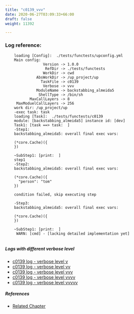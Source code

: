 ```yaml
---
title: "c0139_vvv"
date: 2020-06-27T03:09:33+66:00
draft: false
weight: 11392

---
```


### Log reference: <no value>

```
    loading [Config]:  ./tests/functests/upconfig.yml
    Main config:
                 Version -> 1.0.0
                  RefDir -> ./tests/functests
                 WorkDir -> cwd
              AbsWorkDir -> /up_project/up
                TaskFile -> c0139
                 Verbose -> vvv
              ModuleName -> backstabbing_almeida5
               ShellType -> /bin/sh
           MaxCallLayers -> 8
     MaxModuelCallLayers -> 256
    work dir: /up_project/up
    -exec task: task
    loading [Task]:  ./tests/functests/c0139
    module: [backstabbing_almeida5] instance id: [dev]
    Task1: [task ==> task:  ]
    -Step1:
    backstabbing_almeida5: overall final exec vars:
    
    (*core.Cache)({
    })
    
    ~SubStep1: [print:  ]
    step1
    -Step2:
    backstabbing_almeida5: overall final exec vars:
    
    (*core.Cache)({
      "person": "tom"
    })
    
    condition failed, skip executing step 
    
    -Step3:
    backstabbing_almeida5: overall final exec vars:
    
    (*core.Cache)({
    })
    
    ~SubStep1: [print:  ]
     WARN: [cmd] - [lacking detailed implementation yet]
    
```

##### Logs with different verbose level
* [c0139 log - verbose level v](../../logs/c0139_v)
* [c0139 log - verbose level vv](../../logs/c0139_vv)
* [c0139 log - verbose level vvv](../../logs/c0139_vvv)
* [c0139 log - verbose level vvvv](../../logs/c0139_vvvv)
* [c0139 log - verbose level vvvvv](../../logs/c0139_vvvvv)

##### References
* [Related Chapter](../../test-debug/c0139)
